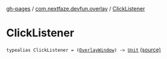 [gh-pages](../index.md) / [com.nextfaze.devfun.overlay](index.md) / [ClickListener](./-click-listener.md)

# ClickListener

`typealias ClickListener = (`[`OverlayWindow`](-overlay-window/index.md)`) -> `[`Unit`](https://kotlinlang.org/api/latest/jvm/stdlib/kotlin/-unit/index.html) [(source)](https://github.com/NextFaze/dev-fun/tree/master/devfun/src/main/java/com/nextfaze/devfun/overlay/OverlayWindow.kt#L34)